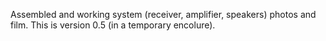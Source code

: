 Assembled and working system (receiver, amplifier, speakers) photos and film. This is version 0.5 (in a temporary encolure).
